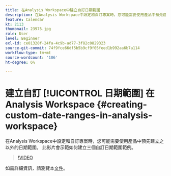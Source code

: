 ```yaml
---
title: 在Analysis Workspace中建立自訂日期範圍
description: 在Analysis Workspace中設定和自訂專案時，您可能需要使用產品中預先建立之以外的日期範圍。 此影片會示範如何建立三個自訂日期範圍範例。
feature: Calendar
kt: 2113
thumbnail: 23975.jpg
role: User
level: Beginner
exl-id: ce01320f-24fa-4c9b-ad77-3f82c0829323
source-git-commit: 74f9fce66df5b5b9cf9f05feed1b992aa6b7a114
workflow-type: tm+mt
source-wordcount: '106'
ht-degree: 6%

---
```


# 建立自訂 [!UICONTROL 日期範圍] 在Analysis Workspace {#creating-custom-date-ranges-in-analysis-workspace}

在Analysis Workspace中設定和自訂專案時，您可能需要使用產品中預先建立之以外的日期範圍。 此影片會示範如何建立三個自訂日期範圍範例。

>[!VIDEO](https://video.tv.adobe.com/v/23975/?quality=12&learn=on)

如需詳細資訊，請瀏覽本[文件](https://experienceleague.adobe.com/docs/analytics/analyze/analysis-workspace/components/calendar-date-ranges/custom-date-ranges.html?lang=en)。
